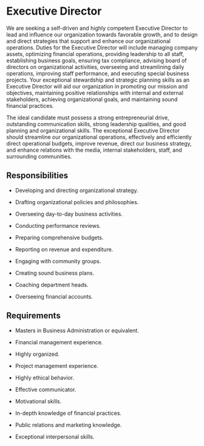 # Executive Director

We are seeking a self-driven and highly competent Executive Director to lead and influence our organization towards favorable growth, and to design and direct strategies that support and enhance our organizational operations. Duties for the Executive Director will include managing company assets, optimizing financial operations, providing leadership to all staff, establishing business goals, ensuring tax compliance, advising board of directors on organizational activities, overseeing and streamlining daily operations, improving staff performance, and executing special business projects. Your exceptional stewardship and strategic planning skills as an Executive Director will aid our organization in promoting our mission and objectives, maintaining positive relationships with internal and external stakeholders, achieving organizational goals, and maintaining sound financial practices.

The ideal candidate must possess a strong entrepreneurial drive, outstanding communication skills, strong leadership qualities, and good planning and organizational skills. The exceptional Executive Director should streamline our organizational operations, effectively and efficiently direct operational budgets, improve revenue, direct our business strategy, and enhance relations with the media, internal stakeholders, staff, and surrounding communities.

## Responsibilities

* Developing and directing organizational strategy.

* Drafting organizational policies and philosophies.

* Overseeing day-to-day business activities.

* Conducting performance reviews.

* Preparing comprehensive budgets.

* Reporting on revenue and expenditure.

* Engaging with community groups.

* Creating sound business plans.

* Coaching department heads.

* Overseeing financial accounts.

## Requirements

* Masters in Business Administration or equivalent.

* Financial management experience.

* Highly organized.

* Project management experience.

* Highly ethical behavior.

* Effective communicator.

* Motivational skills.

* In-depth knowledge of financial practices.

* Public relations and marketing knowledge.

* Exceptional interpersonal skills.

